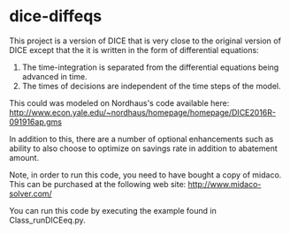 # dice-diffeqs

This project is a version of DICE that is very close to the original version of DICE except that the it is written in the form of differential equations:
1. The time-integration is separated from the differential equations being advanced in time.
2. The times of decisions are independent of the time steps of the model.

This could was modeled on Nordhaus's code available here: http://www.econ.yale.edu/~nordhaus/homepage/homepage/DICE2016R-091916ap.gms

In addition to this, there are a number of optional enhancements such as ability to also choose to optimize on savings rate in addition to abatement amount.

Note, in order to run this code, you need to have bought a copy of midaco. This can be purchased at the following web site: http://www.midaco-solver.com/

You can run this code by executing the example found in Class_runDICEeq.py.
